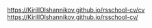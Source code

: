 https://KirillOlshannikov.github.io/rsschool-cv/cv    
https://KirillOlshannikov.github.io/rsschool-cv/
